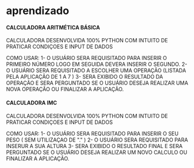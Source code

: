 # aprendizado

#### CALCULADORA ARITMÉTICA BÁSICA ####

CALCULADORA DESENVOLVIDA 100% PYTHON COM INTUITO DE PRATICAR CONDIÇOES E INPUT DE DADOS

COMO USAR:
1- O USUÁRIO SERA REQUISITADO PARA INSERIR O PRIMEIRO NÚMERO LOGO EM SEGUIDA DEVERA INSERIR O SEGUNDO.
2- O USUÁRIO SERA REQUISITADO A ESCOLHER UMA OPERAÇÃO (LISTADA PELA APLICAÇÃO DE 1 A 7 )
3- SERA EXIBIDO O RESULTADO DA OPERAÇÃO E SERA PERGUNTADO SE O USUÁRIO DESEJA REALIZAR UMA NOVA OPERAÇÃO OU FINALIZAR A APLICAÇÃO.

#### CALCULADORA IMC ####

CALCULADORA DESENVOLVIDA 100% PYTHON COM INTUITO DE PRATICAR CONDIÇOES E INPUT DE DADOS

COMO USAR:
1- O USUÁRIO SERA REQUISITADO PARA INSERIR O SEU PESO ( SEM UTILIZAÇAO DE "." ) 
2- O USUÁRIO SERA REQUISITADO PARA INSERUR A SUA ALTURA
3- SERA EXIBIDO O RESULTADO FINAL E SERA PERGUNTADO SE O USUÁRIO DESEJA REALIZAR UM NOVO CALCULO OU FINALIZAR A APLICAÇÃO.
